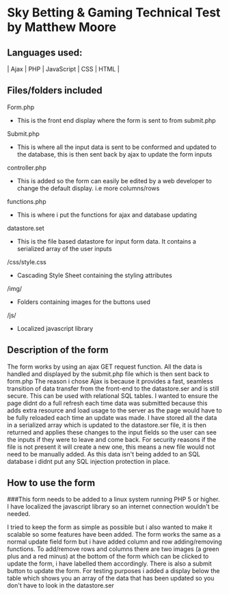 # Sky Betting & Gaming Technical Test by Matthew Moore

## Languages used:
| Ajax | PHP | JavaScript | CSS | HTML |

## Files/folders included

Form.php 
  - This is the front end display where the form is sent to from submit.php

Submit.php
 - This is where all the input data is sent to be conformed and updated to the database, this is then sent back by ajax to update
  the form inputs
  
controller.php
 - This is added so the form can easily be edited by a web developer to change the default display. i.e more columns/rows

functions.php
 - This is where i put the functions for ajax and database updating
 
datastore.set
 - This is the file based datastore for input form data. It contains a serialized array of the user inputs
 
/css/style.css
 - Cascading Style Sheet containing the styling attributes
 
/img/
 - Folders containing images for the buttons used
 
/js/
 - Localized javascript library

## Description of the form

The form works by using an ajax GET request function. All the data is handled and displayed by the submit.php file which is then sent back to form.php
The reason i chose Ajax is because it provides a fast, seamless transition of data transfer from the front-end to the datastore.ser and is still secure. This can be used with relational SQL tables.
I wanted to ensure the page didnt do a full refresh each time data was submitted because this adds extra resource and load usage to the server as the page would have to be fully reloaded each time an update was made.
I have stored all the data in a serialized array which is updated to the datastore.ser file, it is then returned and applies these changes to the input fields so the user can see the inputs if they were to leave and come back. For security reasons if the file is not present it will create a new one, this means a new file would not need to be manually added.
As this data isn't being added to an SQL database i didnt put any SQL injection protection in place.


## How to use the form

###This form needs to be added to a linux system running PHP 5 or higher. I have localized the javascript library so an internet connection wouldn't be needed.

I tried to keep the form as simple as possible but i also wanted to make it scalable so some features have been added. The form works the same as a normal update field form but i have added column and row adding/removing functions. To add/remove rows and columns there are two images (a green plus and a red minus) at the bottom of the form which can be clicked to update the form, i have labelled them accordingly. There is also a submit button to update the form. For testing purposes i added a display below the table which shows you an array of the data that has been updated so you don't have
to look in the datastore.ser
